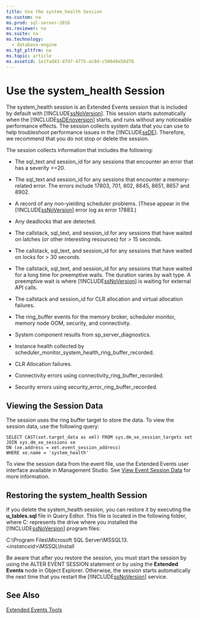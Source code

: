 ```yaml
---
title: Use the system_health Session
ms.custom: na
ms.prod: sql-server-2016
ms.reviewer: na
ms.suite: na
ms.technology: 
  - database-engine
ms.tgt_pltfrm: na
ms.topic: article
ms.assetid: 1e1fad43-d747-4775-ac0d-c50648e56d78
---
```

# Use the system_health Session
  The system\_health session is an Extended Events session that is included by default with [!INCLUDE[ssNoVersion](../../Token/Other/ssNoVersion_md.md)]. This session starts automatically when the [!INCLUDE[ssDEnoversion](../../Token/Other/ssDEnoversion_md.md)] starts, and runs without any noticeable performance effects. The session collects system data that you can use to help troubleshoot performance issues in the [!INCLUDE[ssDE](../../Token/Other/ssDE_md.md)]. Therefore, we recommend that you do not stop or delete the session.  
  
 The session collects information that includes the following:  
  
-   The sql\_text and session\_id for any sessions that encounter an error that has a severity \>\=20.  
  
-   The sql\_text and session\_id for any sessions that encounter a memory\-related error. The errors include 17803, 701, 802, 8645, 8651, 8657 and 8902.  
  
-   A record of any non\-yielding scheduler problems. \(These appear in the [!INCLUDE[ssNoVersion](../../Token/Other/ssNoVersion_md.md)] error log as error 17883.\)  
  
-   Any deadlocks that are detected.  
  
-   The callstack, sql\_text, and session\_id for any sessions that have waited on latches \(or other interesting resources\) for \> 15 seconds.  
  
-   The callstack, sql\_text, and session\_id for any sessions that have waited on locks for \> 30 seconds.  
  
-   The callstack, sql\_text, and session\_id for any sessions that have waited for a long time for preemptive waits. The duration varies by wait type. A preemptive wait is where [!INCLUDE[ssNoVersion](../../Token/Other/ssNoVersion_md.md)] is waiting for external API calls.  
  
-   The callstack and session\_id for CLR allocation and virtual allocation failures.  
  
-   The ring\_buffer events for the memory broker, scheduler monitor, memory node OOM, security, and connectivity.  
  
-   System component results from sp\_server\_diagnostics.  
  
-   Instance health collected by scheduler\_monitor\_system\_health\_ring\_buffer\_recorded.  
  
-   CLR Allocation failures.  
  
-   Connectivity errors using connectivity\_ring\_buffer\_recorded.  
  
-   Security errors using security\_error\_ring\_buffer\_recorded.  
  
## Viewing the Session Data  
 The session uses the ring buffer target to store the data. To view the session data, use the following query:  
  
```  
SELECT CAST(xet.target_data as xml) FROM sys.dm_xe_session_targets xet  
JOIN sys.dm_xe_sessions xe  
ON (xe.address = xet.event_session_address)  
WHERE xe.name = 'system_health'  
```  
  
 To view the session data from the event file, use the Extended Events user interface available in Management Studio. See [View Event Session Data](../../Topics/TopicNameNotContainA/View-Event-Session-Data.md) for more information.  
  
## Restoring the system\_health Session  
 If you delete the system\_health session, you can restore it by executing the **u\_tables.sql** file in Query Editor. This file is located in the following folder, where C: represents the drive where you installed the [!INCLUDE[ssNoVersion](../../Token/Other/ssNoVersion_md.md)] program files:  
  
 C:\\Program Files\\Microsoft SQL Server\\MSSQL13.\<*instanceid*\>\\MSSQL\\Install  
  
 Be aware that after you restore the session, you must start the session by using the ALTER EVENT SESSION statement or by using the **Extended Events** node in Object Explorer. Otherwise, the session starts automatically the next time that you restart the [!INCLUDE[ssNoVersion](../../Token/Other/ssNoVersion_md.md)] service.  
  
## See Also  
 [Extended Events Tools](../../Topics/TopicNameNotContainA/Extended-Events-Tools.md)  
  
  